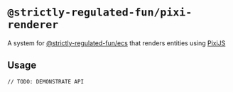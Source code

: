 # `@strictly-regulated-fun/pixi-renderer`

A system for [@strictly-regulated-fun/ecs](https://www.npmjs.com/package/@strictly-regulated-fun/ecs) 
that renders entities using [PixiJS](https://www.pixijs.com/)

## Usage

```
// TODO: DEMONSTRATE API
```
